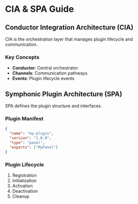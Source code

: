 # CIA & SPA Guide

## Conductor Integration Architecture (CIA)

CIA is the orchestration layer that manages plugin lifecycle and communication.

### Key Concepts

- **Conductor**: Central orchestrator
- **Channels**: Communication pathways
- **Events**: Plugin lifecycle events

## Symphonic Plugin Architecture (SPA)

SPA defines the plugin structure and interfaces.

### Plugin Manifest

```json
{
  "name": "my-plugin",
  "version": "1.0.0",
  "type": "panel",
  "exports": ["MyPanel"]
}
```

### Plugin Lifecycle

1. Registration
2. Initialization
3. Activation
4. Deactivation
5. Cleanup
